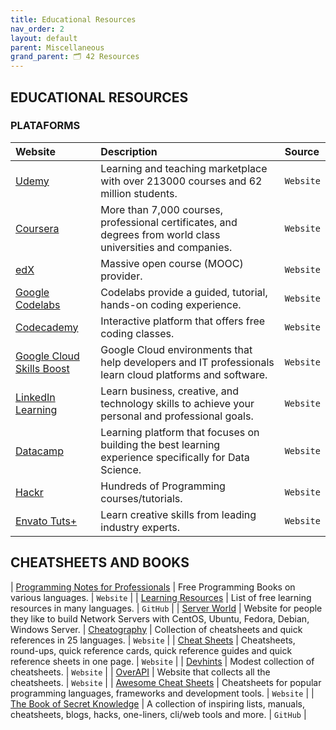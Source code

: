 ```yaml
---
title: Educational Resources
nav_order: 2
layout: default
parent: Miscellaneous
grand_parent: 🗂️ 42 Resources
---
```


## **EDUCATIONAL RESOURCES**

### **PLATAFORMS**

| Website | Description | Source |
| :------ | :---------- | :----- |
| [Udemy](https://www.udemy.com) | Learning and teaching marketplace with over 213000 courses and 62 million students. | `Website` |
| [Coursera](https://www.coursera.org) | More than 7,000 courses, professional certificates, and degrees from world class universities and companies. | `Website` |
| [edX](https://www.edx.org) | Massive open course (MOOC) provider. | `Website` |
| [Google Codelabs](https://codelabs.developers.google.com) | Codelabs provide a guided, tutorial, hands-on coding experience. | `Website` |
| [Codecademy](https://www.codecademy.com) | Interactive platform that offers free coding classes. | `Website` |
| [Google Cloud Skills Boost](https://www.cloudskillsboost.google) | Google Cloud environments that help developers and IT professionals learn cloud platforms and software. | `Website` |
| [LinkedIn Learning](https://www.linkedin.com/learning) | Learn business, creative, and technology skills to achieve your personal and professional goals. | `Website` |
| [Datacamp](https://www.datacamp.com) | Learning platform that focuses on building the best learning experience specifically for Data Science. | `Website` |
| [Hackr](https://hackr.io) | Hundreds of Programming courses/tutorials. | `Website` |
| [Envato Tuts+](https://tutsplus.com) | Learn creative skills from leading industry experts. | `Website` |

## **CHEATSHEETS AND BOOKS**

| [Programming Notes for Professionals](https://books.goalkicker.com) | Free Programming Books on various languages. | `Website` |
| [Learning Resources](https://github.com/EbookFoundation/free-programming-books) | List of free learning resources in many languages. | `GitHub` |
| [Server World](https://www.server-world.info/en) | Website for people they like to build Network Servers with CentOS, Ubuntu, Fedora, Debian, Windows Server.
| [Cheatography](https://cheatography.com) | Collection of cheatsheets and quick references in 25 languages. | `Website` | 
| [Cheat Sheets](https://cheat-sheets.org) | Cheatsheets, round-ups, quick reference cards, quick reference guides and quick reference sheets in one page. | `Website` |
| [Devhints](https://devhints.io) | Modest collection of cheatsheets. | `Website` | 
| [OverAPI](https://overapi.com) | Website that collects all the cheatsheets. | `Website` |
| [Awesome Cheat Sheets](https://lecoupa.github.io/awesome-cheatsheets) | Cheatsheets for popular programming languages, frameworks and development tools. | `Website` |
| [The Book of Secret Knowledge](https://github.com/trimstray/the-book-of-secret-knowledge) | A collection of inspiring lists, manuals, cheatsheets, blogs, hacks, one-liners, cli/web tools and more. | `GitHub` |